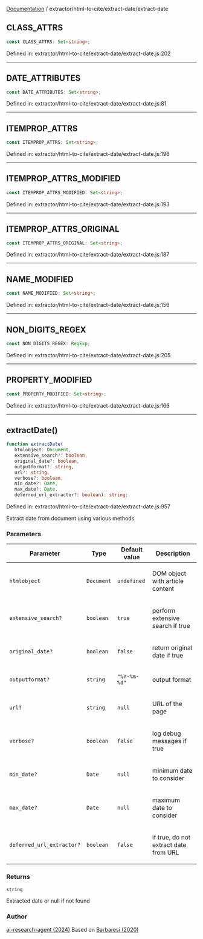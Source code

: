 [Documentation](../../../modules.md) / extractor/html-to-cite/extract-date/extract-date

## CLASS\_ATTRS

```ts
const CLASS_ATTRS: Set<string>;
```

Defined in: extractor/html-to-cite/extract-date/extract-date.js:202

***

## DATE\_ATTRIBUTES

```ts
const DATE_ATTRIBUTES: Set<string>;
```

Defined in: extractor/html-to-cite/extract-date/extract-date.js:81

***

## ITEMPROP\_ATTRS

```ts
const ITEMPROP_ATTRS: Set<string>;
```

Defined in: extractor/html-to-cite/extract-date/extract-date.js:196

***

## ITEMPROP\_ATTRS\_MODIFIED

```ts
const ITEMPROP_ATTRS_MODIFIED: Set<string>;
```

Defined in: extractor/html-to-cite/extract-date/extract-date.js:193

***

## ITEMPROP\_ATTRS\_ORIGINAL

```ts
const ITEMPROP_ATTRS_ORIGINAL: Set<string>;
```

Defined in: extractor/html-to-cite/extract-date/extract-date.js:187

***

## NAME\_MODIFIED

```ts
const NAME_MODIFIED: Set<string>;
```

Defined in: extractor/html-to-cite/extract-date/extract-date.js:156

***

## NON\_DIGITS\_REGEX

```ts
const NON_DIGITS_REGEX: RegExp;
```

Defined in: extractor/html-to-cite/extract-date/extract-date.js:205

***

## PROPERTY\_MODIFIED

```ts
const PROPERTY_MODIFIED: Set<string>;
```

Defined in: extractor/html-to-cite/extract-date/extract-date.js:166

***

## extractDate()

```ts
function extractDate(
   htmlobject: Document, 
   extensive_search?: boolean, 
   original_date?: boolean, 
   outputformat?: string, 
   url?: string, 
   verbose?: boolean, 
   min_date?: Date, 
   max_date?: Date, 
   deferred_url_extractor?: boolean): string;
```

Defined in: extractor/html-to-cite/extract-date/extract-date.js:957

Extract date from document using various methods

### Parameters

<table>
<thead>
<tr>
<th>Parameter</th>
<th>Type</th>
<th>Default value</th>
<th>Description</th>
</tr>
</thead>
<tbody>
<tr>
<td>

`htmlobject`

</td>
<td>

`Document`

</td>
<td>

`undefined`

</td>
<td>

DOM object with article content

</td>
</tr>
<tr>
<td>

`extensive_search?`

</td>
<td>

`boolean`

</td>
<td>

`true`

</td>
<td>

perform extensive search if true

</td>
</tr>
<tr>
<td>

`original_date?`

</td>
<td>

`boolean`

</td>
<td>

`false`

</td>
<td>

return original date if true

</td>
</tr>
<tr>
<td>

`outputformat?`

</td>
<td>

`string`

</td>
<td>

`"%Y-%m-%d"`

</td>
<td>

output format

</td>
</tr>
<tr>
<td>

`url?`

</td>
<td>

`string`

</td>
<td>

`null`

</td>
<td>

URL of the page

</td>
</tr>
<tr>
<td>

`verbose?`

</td>
<td>

`boolean`

</td>
<td>

`false`

</td>
<td>

log debug messages if true

</td>
</tr>
<tr>
<td>

`min_date?`

</td>
<td>

`Date`

</td>
<td>

`null`

</td>
<td>

minimum date to consider

</td>
</tr>
<tr>
<td>

`max_date?`

</td>
<td>

`Date`

</td>
<td>

`null`

</td>
<td>

maximum date to consider

</td>
</tr>
<tr>
<td>

`deferred_url_extractor?`

</td>
<td>

`boolean`

</td>
<td>

`false`

</td>
<td>

if true, do not extract date from URL

</td>
</tr>
</tbody>
</table>

### Returns

`string`

Extracted date or null if not found

### Author

[ai-research-agent (2024)](https://airesearch.js.org)
Based on [Barbaresi (2020)](https://github.com/adbar/htmldate/)
